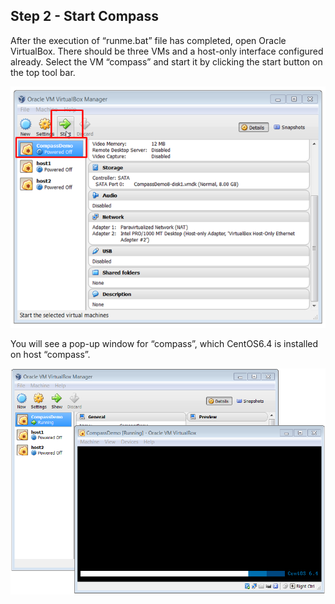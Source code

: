 <h2 id="step-two">Step 2 - Start Compass</h2>

After the execution of  “runme.bat” file has completed, open Oracle VirtualBox. There should be three VMs and a host-only interface configured already. Select the VM “compass” and start it by clicking the start button on the top tool bar. 

![Open VirtualBox and start Compass](/img/2_start_compass.png)

You will see a pop-up window for “compass”, which CentOS6.4 is installed on host “compass”.

![Compass starting](/img/2_compass_starting.png)

